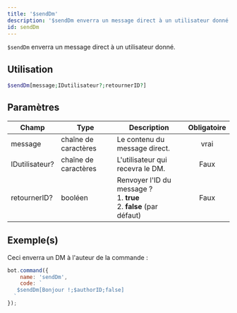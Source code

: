 ```yaml
---
title: '$sendDm'
description: '$sendDm enverra un message direct à un utilisateur donné.'
id: sendDm
---
```


`$sendDm` enverra un message direct à un utilisateur donné.

## Utilisation

```php
$sendDm[message;IDutilisateur?;retournerID?]
```

## Paramètres

| Champ          | Type                 | Description                                                                                 | Obligatoire |
| -------------- | -------------------- | ------------------------------------------------------------------------------------------- |:-----------:|
| message        | chaîne de caractères | Le contenu du message direct.                                                               |    vrai     |
| IDutilisateur? | chaîne de caractères | L'utilisateur qui recevra le DM.                                                            |    Faux     |
| retournerID?   | booléen              | Renvoyer l'ID du message ?  <br /> 1. **true** <br /> 2. **false** (par défaut) |    Faux     |

## Exemple(s)

Ceci enverra un DM à l'auteur de la commande :

```javascript
bot.command({
    name: 'sendDm',
    code: `
   $sendDm[Bonjour !;$authorID;false]  
  `
});
```